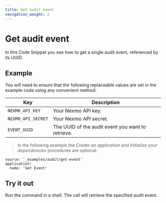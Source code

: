 ```yaml
---
title: Get audit event
navigation_weight: 2
---
```


# Get audit event

In this Code Snippet you see how to get a single audit event, referenced by its UUID.

## Example

You will need to ensure that the following replaceable values are set in the example code using any convenient method:

Key | Description
-- | --
`NEXMO_API_KEY` | Your Nexmo API key.
`NEXMO_API_SECRET` | Your Nexmo API secret.
`EVENT_UUID` | The UUID of the audit event you want to retrieve.

> In the following example the _Create an application_ and _Initialize your dependencies_ procedures are optional.

```code_snippets
source: '_examples/audit/get-event'
application:
  name: 'Get Event'
```

## Try it out

Run the command in a shell. The call will retrieve the specified audit event.